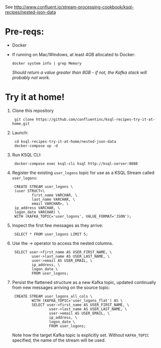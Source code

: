 See http://www.confluent.io/stream-processing-cookbook/ksql-recipes/nested-json-data

# Pre-reqs: 

* Docker
* If running on Mac/Windows, at least 4GB allocated to Docker: 

      docker system info | grep Memory 

    _Should return a value greater than 8GB - if not, the Kafka stack will probably not work._


# Try it at home!

1. Clone this repository

        git clone https://github.com/confluentinc/ksql-recipes-try-it-at-home.git

2. Launch: 

        cd ksql-recipes-try-it-at-home/nested-json-data
        docker-compose up -d

3. Run KSQL CLI:

        docker-compose exec ksql-cli ksql http://ksql-server:8088

4. Register the existing `user_logons` topic for use as a KSQL Stream called `user_logons`: 

        CREATE STREAM user_logons \
        (user STRUCT<\
                first_name VARCHAR, \
                last_name VARCHAR, \
                email VARCHAR>, \
        ip_address VARCHAR, \
        logon_date VARCHAR) \
        WITH (KAFKA_TOPIC='user_logons', VALUE_FORMAT='JSON');

5. Inspect the first few messages as they arrive: 

        SELECT * FROM user_logons LIMIT 5;

2. Use the -> operator to access the nested columns.

        SELECT user->first_name AS USER_FIRST_NAME, \
                user->last_name AS USER_LAST_NAME, \
                user->email AS USER_EMAIL, \
                ip_address, \
                logon_date \
                FROM user_logons;
        
3. Persist the flattened structure as a new Kafka topic, updated continually from new messages arriving on the source topic:

        CREATE STREAM user_logons_all_cols \
                WITH (KAFKA_TOPIC='user_logons_flat') AS \
                SELECT user->first_name AS USER_FIRST_NAME, \
                        user->last_name AS USER_LAST_NAME, \
                        user->email AS USER_EMAIL, \
                        ip_address, \
                        logon_date \
                        FROM user_logons;

    Note how the target Kafka topic is explicitly set. Without `KAFKA_TOPIC` specified, the name of the stream will be used.